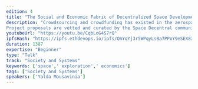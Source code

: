 ```yaml
---
edition: 4
title: "The Social and Economic Fabric of Decentralized Space Development"
description: "Crowdsourcing and crowdfunding has existed in the aerospace industry for decades, although usually they occur independent from one another. With the advent of cryptoeconomics, incentive systems can be designed that synergize crowdsourcing and crowdfunding in new ways to enable mass coordination in open source space development. Space Decentral is a DAO building a citizen-led space agency, with a novel governance model and ultimate goal of bringing humanity together to collectively accomplish the impossible.
Project proposals are vetted and curated by the Space Decentral community, with curation leading towards project activation for volunteer-driven crowdsourcing. Ethical complications arise when volunteers help bootstrap for-profit entities without legal protections in place for ownership. To solve for this, Space Decentral's projects will use a tokenized task management system built on top of Aragon, that will track individual work contributions. By participating in Space Decentral, the expectation is: should a nascent mission spin-off into a new entity (such as a child DAO) each individual’s stake will be measured by the non-transferable tokens collected, which will be transparently accounted for on Ethereum. This new collaborative model is generic and can be applicable to any organization that wants to combine crowdsourcing and crowdfunding."
youtubeUrl: "https://youtu.be/CqbLoG4S7rQ"
ipfsHash: "https://ipfs.ethdevops.io/ipfs/QmYqYj3r5WPqyLsBa7PPoY9eSEX83XLmCQsvr5CP3mfKrL?filename=The_Social_and_Economic_Fabric_of_Decentralized_Space_Development_by_Yalda_Mousavinia_Devcon4-CqbLoG4S7rQ.mp4"
duration: 1387
expertise: "Beginner"
type: "Talk"
track: "Society and Systems"
keywords: ['space',' exploration',' economics']
tags: ['Society and Systems']
speakers: ['Yalda Mousavinia']
---
```

